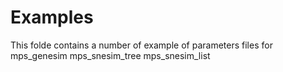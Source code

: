 # Examples
This folde contains a number of example of parameters files for 
mps_genesim
mps_snesim_tree
mps_snesim_list






